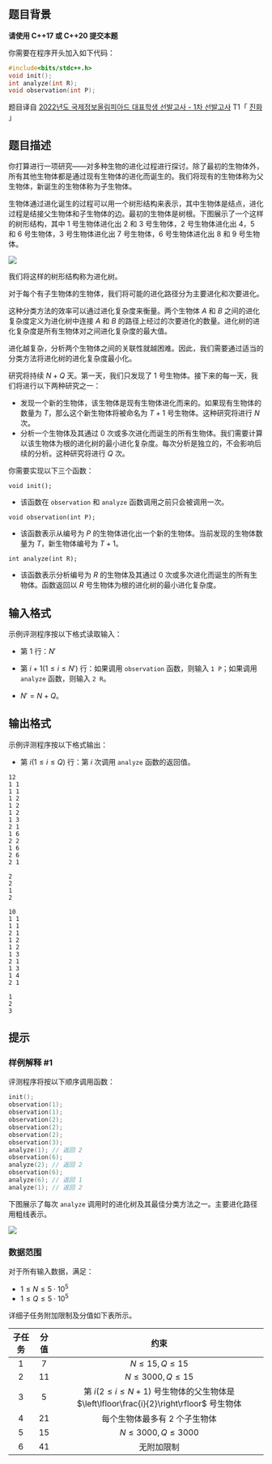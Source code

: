 ## 题目背景
**请使用 C++17 或 C++20 提交本题**

你需要在程序开头加入如下代码：

```cpp
#include<bits/stdc++.h>
void init();
int analyze(int R);
void observation(int P);
```

题目译自 [2022년도 국제정보올림피아드 대표학생 선발고사 - 1차 선발고사](https://www.ioikorea.kr/archives/ioitst/2022/) T1「 [진화	](https://assets.ioikorea.kr/ioitst/2022/1/evolution/evolution_statement.pdf)」



## 题目描述
你打算进行一项研究——对多种生物的进化过程进行探讨。除了最初的生物体外，所有其他生物体都是通过现有生物体的进化而诞生的。我们将现有的生物体称为父生物体，新诞生的生物体称为子生物体。

生物体通过进化诞生的过程可以用一个树形结构来表示，其中生物体是结点，进化过程是结接父生物体和子生物体的边。最初的生物体是树根。下图展示了一个这样的树形结构，其中 $1$ 号生物体进化出 $2$ 和 $3$ 号生物体，$2$ 号生物体进化出 $4$，$5$ 和 $6$ 号生物体，$3$ 号生物体进化出 $7$ 号生物体，$6$ 号生物体进化出 $8$ 和 $9$ 号生物体。

![](https://cdn.luogu.com.cn/upload/image_hosting/6yozyc5x.png)

我们将这样的树形结构称为进化树。

对于每个有子生物体的生物体，我们将可能的进化路径分为主要进化和次要进化。

这种分类方法的效率可以通过进化复杂度来衡量。两个生物体 $A$ 和 $B$ 之间的进化复杂度定义为进化树中连接 $A$ 和 $B$ 的路径上经过的次要进化的数量。进化树的进化复杂度是所有生物体对之间进化复杂度的最大值。

进化越复杂，分析两个生物体之间的关联性就越困难。因此，我们需要通过适当的分类方法将进化树的进化复杂度最小化。

研究将持续 $N+Q$ 天。第一天，我们只发现了 $1$ 号生物体。接下来的每一天，我们将进行以下两种研究之一：

- 发现一个新的生物体，该生物体是现有生物体进化而来的。如果现有生物体的数量为 $T$，那么这个新生物体将被命名为 $T+1$ 号生物体。这种研究将进行 $N$ 次。
- 分析一个生物体及其通过 $0$ 次或多次进化而诞生的所有生物体。我们需要计算以该生物体为根的进化树的最小进化复杂度。每次分析是独立的，不会影响后续的分析。这种研究将进行 $Q$ 次。

你需要实现以下三个函数：

`
void init();
`

- 该函数在 `observation` 和 `analyze` 函数调用之前只会被调用一次。

`
void observation(int P);
`

- 该函数表示从编号为 $P$ 的生物体进化出一个新的生物体。当前发现的生物体数量为 $T$，新生物体编号为 $T+1$。

`
int analyze(int R);
`

- 该函数表示分析编号为 $R$ 的生物体及其通过 $0$ 次或多次进化而诞生的所有生物体。函数返回以 $R$ 号生物体为根的进化树的最小进化复杂度。


## 输入格式
示例评测程序按以下格式读取输入：

- 第 $1$ 行：$N'$

- 第 $i+1 (1 \leq i \leq N')$ 行：如果调用 `observation` 函数，则输入 `1 P`；如果调用 `analyze` 函数，则输入 `2 R`。
- $N' = N + Q$。

## 输出格式
示例评测程序按以下格式输出：

- 第 $i (1 \leq i \leq Q)$ 行：第 $i$ 次调用 `analyze` 函数的返回值。

```input1
12
1 1
1 1
1 2
1 2
1 2
1 3
2 1
1 6
2 2
1 6
2 6
2 1
```

```output1
2
2
1
2
```

```input2
10
1 1
1 1
2 1
1 2
1 2
1 3
2 1
1 3
1 4
2 1
```

```output2
1
2
3
```

## 提示
### 样例解释 #1
评测程序将按以下顺序调用函数：

```cpp
init();
observation(1);
observation(1);
observation(2);
observation(2);
observation(2);
observation(3);
analyze(1); // 返回 2
observation(6);
analyze(2); // 返回 2
observation(6);
analyze(6); // 返回 1
analyze(1); // 返回 2
```

下图展示了每次 `analyze` 调用时的进化树及其最佳分类方法之一。主要进化路径用粗线表示。

![](https://cdn.luogu.com.cn/upload/image_hosting/oonlwdro.png)

### 数据范围
对于所有输入数据，满足：

- $1 \leq N \leq 5\cdot 10^5$
- $1 \leq Q \leq 5\cdot 10^5$

详细子任务附加限制及分值如下表所示。

| 子任务 | 分值 | 约束 |
| :----------: | :----------: | :----------: |
|$1$|$7$|$N \leq 15,Q \leq 15$|
|$2$|$11$|$N \leq 3000,Q \leq 15$|
|$3$|$5$|第 $i (2 \leq i \leq N+1)$ 号生物体的父生物体是 $\left\lfloor\frac{i}{2}\right\rfloor$ 号生物体|
|$4$|$21$|每个生物体最多有 $2$ 个子生物体|
|$5$|$15$|$N \leq 3000,Q \leq 3000$|
|$6$|$41$|无附加限制|

